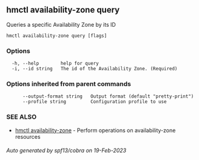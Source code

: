 ## hmctl availability-zone query

Queries a specific Availability Zone by its ID

```
hmctl availability-zone query [flags]
```

### Options

```
  -h, --help        help for query
  -i, --id string   The id of the Availability Zone. (Required)
```

### Options inherited from parent commands

```
      --output-format string   Output format (default "pretty-print")
      --profile string         Configuration profile to use
```

### SEE ALSO

* [hmctl availability-zone](hmctl_availability-zone.md)	 - Perform operations on availability-zone resources

###### Auto generated by spf13/cobra on 19-Feb-2023
